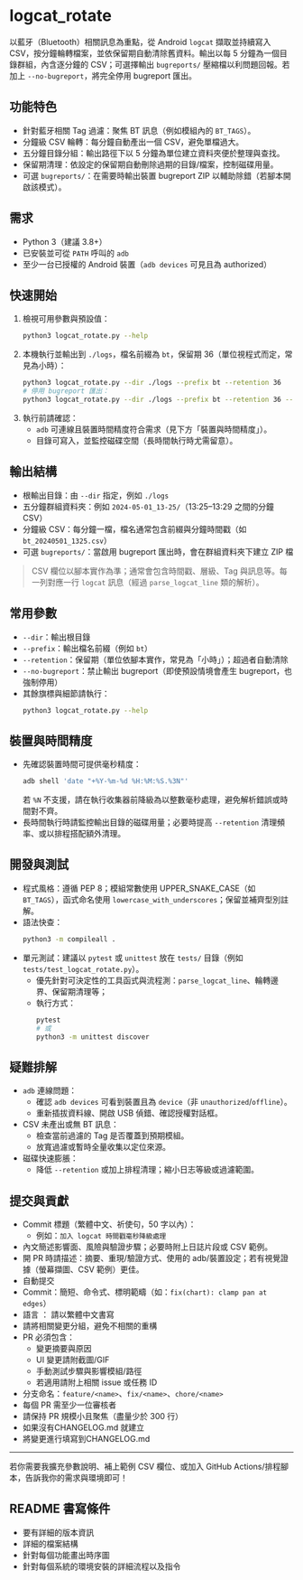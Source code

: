 # logcat_rotate

以藍牙（Bluetooth）相關訊息為重點，從 Android `logcat` 擷取並持續寫入 CSV，按分鐘輪轉檔案，並依保留期自動清除舊資料。輸出以每 5 分鐘為一個目錄群組，內含逐分鐘的 CSV；可選擇輸出 `bugreports/` 壓縮檔以利問題回報。若加上 `--no-bugreport`，將完全停用 bugreport 匯出。

## 功能特色
- 針對藍牙相關 Tag 過濾：聚焦 BT 訊息（例如模組內的 `BT_TAGS`）。
- 分鐘級 CSV 輪轉：每分鐘自動產出一個 CSV，避免單檔過大。
- 五分鐘目錄分組：輸出路徑下以 5 分鐘為單位建立資料夾便於整理與查找。
- 保留期清理：依設定的保留期自動刪除過期的目錄/檔案，控制磁碟用量。
- 可選 `bugreports/`：在需要時輸出裝置 bugreport ZIP 以輔助除錯（若腳本開啟該模式）。

## 需求
- Python 3（建議 3.8+）
- 已安裝並可從 `PATH` 呼叫的 `adb`
- 至少一台已授權的 Android 裝置（`adb devices` 可見且為 authorized）

## 快速開始
1. 檢視可用參數與預設值：
   ```bash
   python3 logcat_rotate.py --help
   ```
2. 本機執行並輸出到 `./logs`，檔名前綴為 `bt`，保留期 36（單位視程式而定，常見為小時）：
   ```bash
   python3 logcat_rotate.py --dir ./logs --prefix bt --retention 36
   # 停用 bugreport 匯出：
   python3 logcat_rotate.py --dir ./logs --prefix bt --retention 36 --no-bugreport
   ```
3. 執行前請確認：
   - `adb` 可連線且裝置時間精度符合需求（見下方「裝置與時間精度」）。
   - 目錄可寫入，並監控磁碟空間（長時間執行時尤需留意）。

## 輸出結構
- 根輸出目錄：由 `--dir` 指定，例如 `./logs`
- 五分鐘群組資料夾：例如 `2024-05-01_13-25/`（13:25–13:29 之間的分鐘 CSV）
- 分鐘級 CSV：每分鐘一檔，檔名通常包含前綴與分鐘時間戳（如 `bt_20240501_1325.csv`）
- 可選 `bugreports/`：當啟用 bugreport 匯出時，會在群組資料夾下建立 ZIP 檔

> CSV 欄位以腳本實作為準；通常會包含時間戳、層級、Tag 與訊息等。每一列對應一行 `logcat` 訊息（經過 `parse_logcat_line` 類的解析）。

## 常用參數
- `--dir`：輸出根目錄
- `--prefix`：輸出檔名前綴（例如 `bt`）
- `--retention`：保留期（單位依腳本實作，常見為「小時」）；超過者自動清除
- `--no-bugreport`：禁止輸出 bugreport（即使預設情境會產生 bugreport，也強制停用）
- 其餘旗標與細節請執行：
  ```bash
  python3 logcat_rotate.py --help
  ```

## 裝置與時間精度
- 先確認裝置時間可提供毫秒精度：
  ```bash
  adb shell 'date "+%Y-%m-%d %H:%M:%S.%3N"'
  ```
  若 `%N` 不支援，請在執行收集器前降級為以整數毫秒處理，避免解析錯誤或時間對不齊。
- 長時間執行時請監控輸出目錄的磁碟用量；必要時提高 `--retention` 清理頻率、或以排程搭配額外清理。

## 開發與測試
- 程式風格：遵循 PEP 8；模組常數使用 UPPER_SNAKE_CASE（如 `BT_TAGS`），函式命名使用 `lowercase_with_underscores`；保留並補齊型別註解。
- 語法快查：
  ```bash
  python3 -m compileall .
  ```
- 單元測試：建議以 `pytest` 或 `unittest` 放在 `tests/` 目錄（例如 `tests/test_logcat_rotate.py`）。
  - 優先針對可決定性的工具函式與流程測：`parse_logcat_line`、輪轉邊界、保留期清理等；
  - 執行方式：
    ```bash
    pytest
    # 或
    python3 -m unittest discover
    ```

## 疑難排解
- `adb` 連線問題：
  - 確認 `adb devices` 可看到裝置且為 `device`（非 `unauthorized`/`offline`）。
  - 重新插拔資料線、開啟 USB 偵錯、確認授權對話框。
- CSV 未產出或無 BT 訊息：
  - 檢查當前過濾的 Tag 是否覆蓋到預期模組。
  - 放寬過濾或暫時全量收集以定位來源。
- 磁碟快速膨脹：
  - 降低 `--retention` 或加上排程清理；縮小日志等級或過濾範圍。

## 提交與貢獻
- Commit 標題（繁體中文、祈使句，50 字以內）：
  - 例如：`加入 logcat 時間戳毫秒降級處理`
- 內文簡述影響面、風險與驗證步驟；必要時附上日誌片段或 CSV 範例。
- 開 PR 時請描述：摘要、重現/驗證方式、使用的 adb/裝置設定；若有視覺證據（螢幕擷圖、CSV 範例）更佳。
- 自動提交
- Commit：簡短、命令式、標明範疇（如：`fix(chart): clamp pan at edges`）
- 語言 ： 請以繁體中文書寫
- 請將相關變更分組，避免不相關的重構
- PR 必須包含：
  - 變更摘要與原因
  - UI 變更請附截圖/GIF
  - 手動測試步驟與影響模組/路徑
  - 若適用請附上相關 issue 或任務 ID
- 分支命名：`feature/<name>`、`fix/<name>`、`chore/<name>`
- 每個 PR 需至少一位審核者
- 請保持 PR 規模小且聚焦（盡量少於 300 行）
- 如果沒有CHANGELOG.md 就建立
- 將變更進行填寫到CHANGELOG.md

---
若你需要我擴充參數說明、補上範例 CSV 欄位、或加入 GitHub Actions/排程腳本，告訴我你的需求與環境即可！


## README 書寫條件
- 要有詳細的版本資訊
- 詳細的檔案結構
- 針對每個功能畫出時序圖
- 針對每個系統的環境安裝的詳細流程以及指令